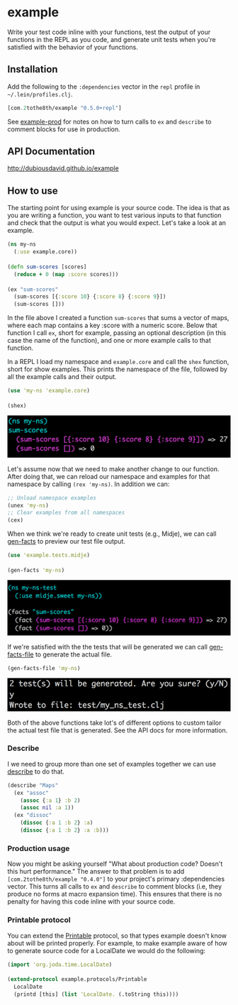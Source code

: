 # example

Write your test code inline with your functions, test the output of your functions in the REPL as you code, and generate unit tests when you're satisfied with the behavior of your functions.

## Installation

Add the following to the `:dependencies` vector in the `repl` profile in `~/.lein/profiles.clj`.

```clojure
[com.2tothe8th/example "0.5.0+repl"]
```

See [example-prod](https://github.com/dubiousdavid/example-prod) for notes on how to turn calls to `ex` and `describe` to comment blocks for use in production.

## API Documentation

http://dubiousdavid.github.io/example

## How to use

The starting point for using example is your source code. The idea is that as you are writing a function, you want to test various inputs to that function and check that the output is what you would expect. Let's take a look at an example.

```clojure
(ns my-ns
  (:use example.core))

(defn sum-scores [scores]
  (reduce + 0 (map :score scores)))

(ex "sum-scores"
  (sum-scores [{:score 10} {:score 8} {:score 9}])
  (sum-scores []))
```

In the file above I created a function `sum-scores` that sums a vector of maps, where each map contains a key :score with a numeric score. Below that function I call `ex`, short for example, passing an optional description (in this case the name of the function), and one or more example calls to that function.


In a REPL I load my namespace and `example.core` and call the `shex` function, short for show examples. This prints the namespace of the file, followed by all the example calls and their output.

```clojure
(use 'my-ns 'example.core)

(shex)
```

![output-1](https://raw.githubusercontent.com/dubiousdavid/example/master/images/output-1.png)

Let's assume now that we need to make another change to our function. After doing that, we can reload our namespace and examples for that namespace by calling `(rex 'my-ns)`. In addition we can:

```clojure
;; Unload namespace examples
(unex 'my-ns)
;; Clear examples from all namespaces
(cex)
```

When we think we're ready to create unit tests (e.g., Midje), we can call [gen-facts](http://dubiousdavid.github.io/example/example.tests.midje.html#var-gen-facts) to preview our test file output.

```clojure
(use 'example.tests.midje)

(gen-facts 'my-ns)
```

![output-2](https://raw.githubusercontent.com/dubiousdavid/example/master/images/output-2.png)

If we're satisfied with the the tests that will be generated we can call [gen-facts-file](http://dubiousdavid.github.io/example/example.tests.midje.html#var-gen-facts-file) to generate the actual file.

```clojure
(gen-facts-file 'my-ns)
```

![output-3](https://raw.githubusercontent.com/dubiousdavid/example/master/images/output-3.png)

Both of the above functions take lot's of different options to custom tailor the actual test file that is generated. See the API docs for more information.

### Describe

I we need to group more than one set of examples together we can use [describe](http://dubiousdavid.github.io/example/example.core.html#var-describe) to do that.

```clojure
(describe "Maps"
  (ex "assoc"
    (assoc {:a 1} :b 2)
    (assoc nil :a 1))
  (ex "dissoc"
    (dissoc {:a 1 :b 2} :a)
    (dissoc {:a 1 :b 2} :a :b)))
```

### Production usage

Now you might be asking yourself "What about production code? Doesn't this hurt performance."  The answer to that problem is to add `[com.2tothe8th/example "0.4.0"]` to your project's primary :dependencies vector. This turns all calls to `ex` and `describe` to comment blocks (i.e, they produce no forms at macro expansion time). This ensures that there is no penalty for having this code inline with your source code.

### Printable protocol

You can extend the [Printable](http://dubiousdavid.github.io/example/example.protocols.html#var-Printable) protocol, so that types example doesn't know about will be printed properly. For example, to make example aware of how to generate source code for a LocalDate we would do the following:

```clojure
(import 'org.joda.time.LocalDate)

(extend-protocol example.protocols/Printable
  LocalDate
  (printd [this] (list 'LocalDate. (.toString this))))
```
